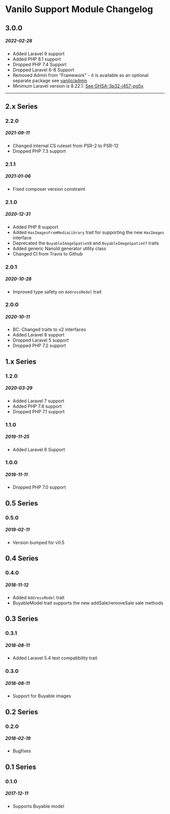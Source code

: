# Vanilo Support Module Changelog

## 3.0.0
##### 2022-02-28

- Added Laravel 9 support
- Added PHP 8.1 support
- Dropped PHP 7.4 Support
- Dropped Laravel 6-8 Support
- Removed Admin from "Framework" - it is available as an optional separate package see [vanilo/admin](https://github.com/vanilophp/admin) 
- Minimum Laravel version is 8.22.1. [See GHSA-3p32-j457-pg5x](https://github.com/advisories/GHSA-3p32-j457-pg5x)


---

## 2.x Series

### 2.2.0
##### 2021-09-11

- Changed internal CS ruleset from PSR-2 to PSR-12
- Dropped PHP 7.3 support

### 2.1.1
##### 2021-01-06

- Fixed composer version constraint

### 2.1.0
##### 2020-12-31

- Added PHP 8 support
- Added `HasImagesFromMediaLibrary` trait for supporting the new `HasImages` interface
- Deprecated the `BuyableImageSpatieV8` and `BuyableImageSpatieV7` traits
- Added generic NanoId generator utility class
- Changed CI from Travis to Github

### 2.0.1
##### 2020-10-28

- Improved type safety on `AddressModel` trait

### 2.0.0
##### 2020-10-11

- BC: Changed traits to v2 interfaces
- Added Laravel 8 support
- Dropped Laravel 5 support
- Dropped PHP 7.2 support

## 1.x Series

### 1.2.0
##### 2020-03-29

- Added Laravel 7 support
- Added PHP 7.4 support
- Dropped PHP 7.1 support

### 1.1.0
##### 2019-11-25

- Added Laravel 6 Support

### 1.0.0
##### 2019-11-11

- Dropped PHP 7.0 support

## 0.5 Series

### 0.5.0
##### 2019-02-11

- Version bumped for v0.5

## 0.4 Series

### 0.4.0
##### 2018-11-12

- Added `AddressModel` trait
- BuyableModel trait supports the new addSale/removeSale sale methods

## 0.3 Series

### 0.3.1
##### 2018-08-11

- Added Laravel 5.4 test compatibility trait

### 0.3.0
##### 2018-08-11

- Support for Buyable images

## 0.2 Series

### 0.2.0
##### 2018-02-19

- Bugfixes

## 0.1 Series

### 0.1.0
##### 2017-12-11

- Supports Buyable model

